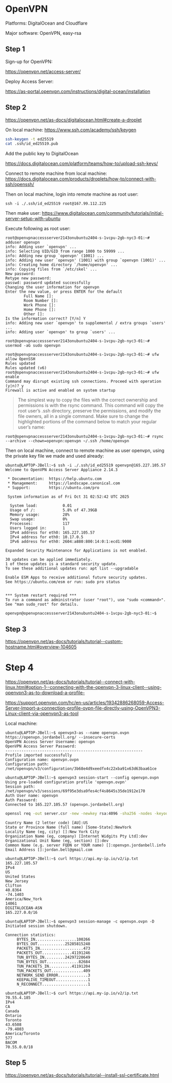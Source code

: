 # OpenVPN

Platforms: DigitalOcean and Cloudflare

Major software: OpenVPN, easy-rsa

## Step 1

Sign-up for OpenVPN:

https://openvpn.net/access-server/

Deploy Access Server:

https://as-portal.openvpn.com/instructions/digital-ocean/installation

## Step 2

https://openvpn.net/as-docs/digitalocean.html#create-a-droplet

On local machine: https://www.ssh.com/academy/ssh/keygen

```bash
ssh-keygen -t ed25519
cat .ssh/id_ed25519.pub
```

Add the public key to DigitalOcean

https://docs.digitalocean.com/platform/teams/how-to/upload-ssh-keys/

Connect to remote machine from local machine: https://docs.digitalocean.com/products/droplets/how-to/connect-with-ssh/openssh/

Then on local machine, login into remote machine as root user:

```
ssh -i ./.ssh/id_ed25519 root@167.99.112.225
```

Then make user: https://www.digitalocean.com/community/tutorials/initial-server-setup-with-ubuntu

Execute following as root user:

```console
root@openvpnaccessserver2143onubuntu2404-s-1vcpu-2gb-nyc3-01:~# adduser openvpn
info: Adding user `openvpn' ...
info: Selecting UID/GID from range 1000 to 59999 ...
info: Adding new group `openvpn' (1001) ...
info: Adding new user `openvpn' (1001) with group `openvpn (1001)' ...
info: Creating home directory `/home/openvpn' ...
info: Copying files from `/etc/skel' ...
New password: 
Retype new password: 
passwd: password updated successfully
Changing the user information for openvpn
Enter the new value, or press ENTER for the default
        Full Name []: 
        Room Number []: 
        Work Phone []: 
        Home Phone []: 
        Other []: 
Is the information correct? [Y/n] Y
info: Adding new user `openvpn' to supplemental / extra groups `users' ...
info: Adding user `openvpn' to group `users' ...
```

```console
root@openvpnaccessserver2143onubuntu2404-s-1vcpu-2gb-nyc3-01:~# usermod -aG sudo openvpn
```

```console
root@openvpnaccessserver2143onubuntu2404-s-1vcpu-2gb-nyc3-01:~# ufw allow OpenSSH
Rules updated
Rules updated (v6)
root@openvpnaccessserver2143onubuntu2404-s-1vcpu-2gb-nyc3-01:~# ufw enable
Command may disrupt existing ssh connections. Proceed with operation (y|n)? y
Firewall is active and enabled on system startup
```

> The simplest way to copy the files with the correct ownership and permissions is with the rsync command. This command will copy the root user’s .ssh directory, preserve the permissions, and modify the file owners, all in a single command. Make sure to change the highlighted portions of the command below to match your regular user’s name:

```console
root@openvpnaccessserver2143onubuntu2404-s-1vcpu-2gb-nyc3-01:~# rsync --archive --chown=openvpn:openvpn ~/.ssh /home/openvpn
```

Then on local machine, connect to remote machine as user openvpn, using the private key file we made and used already:

```console
ubuntu@LAPTOP-JBell:~$ ssh -i ./.ssh/id_ed25519 openvpn@165.227.105.57
Welcome to OpenVPN Access Server Appliance 2.14.3

 * Documentation:  https://help.ubuntu.com
 * Management:     https://landscape.canonical.com
 * Support:        https://ubuntu.com/pro

 System information as of Fri Oct 31 02:52:42 UTC 2025

  System load:           0.01
  Usage of /:            5.8% of 47.39GB
  Memory usage:          28%
  Swap usage:            0%
  Processes:             117
  Users logged in:       1
  IPv4 address for eth0: 165.227.105.57
  IPv4 address for eth0: 10.17.0.5
  IPv6 address for eth0: 2604:a880:800:14:0:1:ecd1:9000

Expanded Security Maintenance for Applications is not enabled.

30 updates can be applied immediately.
1 of these updates is a standard security update.
To see these additional updates run: apt list --upgradable

Enable ESM Apps to receive additional future security updates.
See https://ubuntu.com/esm or run: sudo pro status


*** System restart required ***
To run a command as administrator (user "root"), use "sudo <command>".
See "man sudo_root" for details.

openvpn@openvpnaccessserver2143onubuntu2404-s-1vcpu-2gb-nyc3-01:~$
```


## Step 3

https://openvpn.net/as-docs/tutorials/tutorial--custom-hostname.html#overview-104605


# Step 4

https://openvpn.net/as-docs/tutorials/tutorial--connect-with-linux.html#option-1--connecting-with-the-openvpn-3-linux-client--using-openvpn3-as-to-download-a-profile-

https://support.openvpn.com/hc/en-us/articles/19342886268059-Access-Server-Import-a-connection-profile-ovpn-file-directly-using-OpenVPN3-Linux-client-via-openvpn3-as-tool

Local machine:

```console
ubuntu@LAPTOP-JBell:~$ openvpn3-as --name openvpn.ovpn https://openvpn.jordanbell.org/ --insecure-certs
OpenVPN Access Server Username: openvpn
OpenVPN Access Server Password:
------------------------------------------------------------
Profile imported successfully
Configuration name: openvpn.ovpn
Configuration path: /net/openvpn/v3/configuration/3b68e4d9xeedfx4c22xba91x63d63baa61ce
```

```console
ubuntu@LAPTOP-JBell:~$ openvpn3 session-start --config openvpn.ovpn
Using pre-loaded configuration profile 'openvpn.ovpn'
Session path: /net/openvpn/v3/sessions/69f95e3dsa9fes4cf4s8645s35de1912e170
Auth User name: openvpn
Auth Password:
Connected to 165.227.105.57 (openvpn.jordanbell.org)
```

```bash
openssl req -out server.csr -new -newkey rsa:4096 -sha256 -nodes -keyout server.key
```

```
Country Name (2 letter code) [AU]:US
State or Province Name (full name) [Some-State]:NewYork
Locality Name (eg, city) []:New York City
Organization Name (eg, company) [Internet Widgits Pty Ltd]:dev
Organizational Unit Name (eg, section) []:dev
Common Name (e.g. server FQDN or YOUR name) []:openvpn.jordanbell.info
Email Address []:jordan.bell@gmail.com
```

```console
ubuntu@LAPTOP-JBell:~$ curl https://api.my-ip.io/v2/ip.txt
165.227.105.57
IPv4
US
United States
New Jersey
Clifton
40.8364
-74.1403
America/New_York
14061
DIGITALOCEAN-ASN
165.227.0.0/16
```

```console
ubuntu@LAPTOP-JBell:~$ openvpn3 session-manage -c openvpn.ovpn -D
Initiated session shutdown.

Connection statistics:
     BYTES_IN..................100266
     BYTES_OUT............25285815248
     PACKETS_IN...................473
     PACKETS_OUT.............41191246
     TUN_BYTES_IN.........24297220649
     TUN_BYTES_OUT..............82684
     TUN_PACKETS_IN..........41191204
     TUN_PACKETS_OUT..............409
     NETWORK_SEND_ERROR.............3
     KEEPALIVE_TIMEOUT..............1
     N_RECONNECT....................1
```

```console
ubuntu@LAPTOP-JBell:~$ curl https://api.my-ip.io/v2/ip.txt
70.55.4.185
IPv4
CA
Canada
Ontario
Toronto
43.6508
-79.4803
America/Toronto
577
BACOM
70.55.0.0/18
```

## Step 5

https://openvpn.net/as-docs/tutorials/tutorial--install-ssl-certificate.html
